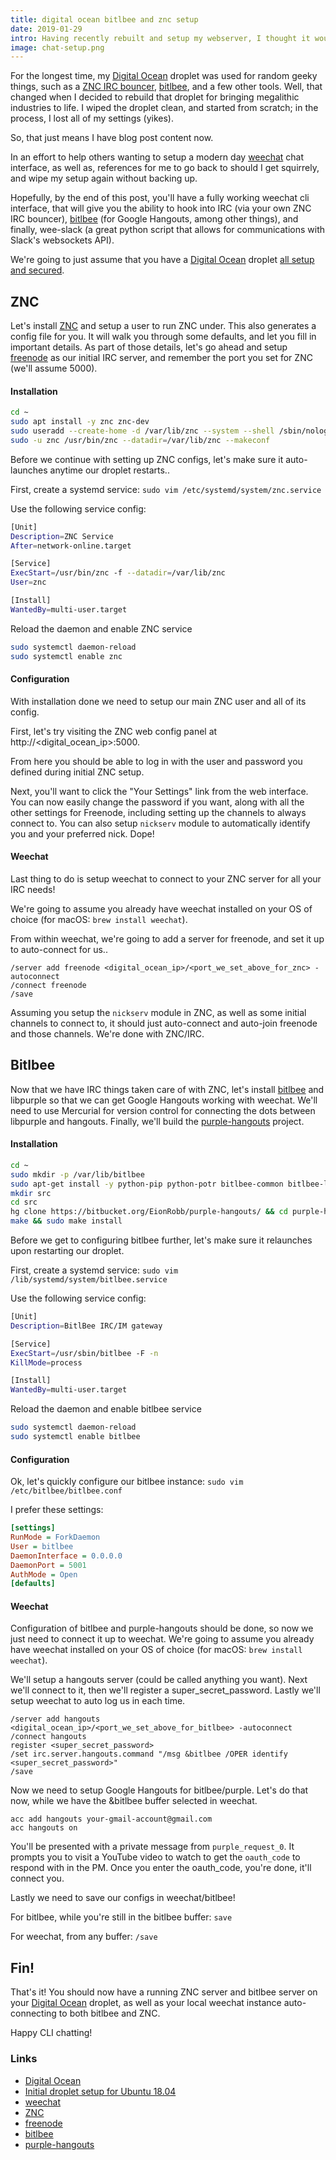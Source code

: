 ```yaml
---
title: digital ocean bitlbee and znc setup
date: 2019-01-29
intro: Having recently rebuilt and setup my webserver, I thought it would be good to document the process, as a beginner's guide, of setting up bitlbee, ZNC, and weechat on a Digital Ocean droplet.
image: chat-setup.png
---
```


For the longest time, my [Digital Ocean](https://m.do.co/c/6abe22c9c487) droplet was used for random geeky things, such as a [ZNC IRC bouncer](https://wiki.znc.in/ZNC), [bitlbee](https://www.bitlbee.org), and a few other tools. Well, that changed when I decided to rebuild that droplet for bringing megalithic industries to life. I wiped the droplet clean, and started from scratch; in the process, I lost all of my settings (yikes).

So, that just means I have blog post content now.

In an effort to help others wanting to setup a modern day [weechat](https://weechat.org) chat interface, as well as, references for me to go back to should I get squirrely, and wipe my setup again without backing up.

Hopefully, by the end of this post, you'll have a fully working weechat cli interface, that will give you the ability to hook into IRC (via your own ZNC IRC bouncer), [bitlbee](https://www.bitlbee.org) (for Google Hangouts, among other things), and finally, wee-slack (a great python script that allows for communications with Slack's websockets API).

We're going to just assume that you have a [Digital Ocean](https://m.do.co/c/6abe22c9c487) droplet [all setup and secured](https://www.digitalocean.com/community/tutorials/initial-server-setup-with-ubuntu-18-04).

## ZNC

Let's install [ZNC](https://wiki.znc.in/ZNC) and setup a user to run ZNC under. This also generates a config file for you. It will walk you through some defaults, and let you fill in important details. As part of those details, let's go ahead and setup [freenode](https://freenode.net) as our initial IRC server, and remember the port you set for ZNC (we'll assume 5000).


#### Installation

```sh
cd ~
sudo apt install -y znc znc-dev
sudo useradd --create-home -d /var/lib/znc --system --shell /sbin/nologin --comment "User to run ZNC daemon" --user-group znc
sudo -u znc /usr/bin/znc --datadir=/var/lib/znc --makeconf
```

Before we continue with setting up ZNC configs, let's make sure it auto-launches anytime our droplet restarts..

First, create a systemd service: `sudo vim /etc/systemd/system/znc.service`

Use the following service config:

```sh
[Unit]
Description=ZNC Service
After=network-online.target

[Service]
ExecStart=/usr/bin/znc -f --datadir=/var/lib/znc
User=znc

[Install]
WantedBy=multi-user.target
```

Reload the daemon and enable ZNC service

```sh
sudo systemctl daemon-reload
sudo systemctl enable znc
```

#### Configuration

With installation done we need to setup our main ZNC user and all of its config.

First, let's try visiting the ZNC web config panel at http://<digital_ocean_ip>:5000.

From here you should be able to log in with the user and password you defined during initial ZNC setup.

Next, you'll want to click the "Your Settings" link from the web interface. You can now easily change the password if you want, along with all the other settings for Freenode, including setting up the channels to always connect to. You can also setup `nickserv` module to automatically identify you and your preferred nick. Dope!


#### Weechat

Last thing to do is setup weechat to connect to your ZNC server for all your IRC needs!

We're going to assume you already have weechat installed on your OS of choice (for macOS: `brew install weechat`).

From within weechat, we're going to add a server for freenode, and set it up to auto-connect for us..

```
/server add freenode <digital_ocean_ip>/<port_we_set_above_for_znc> -autoconnect
/connect freenode
/save
```

Assuming you setup the `nickserv` module in ZNC, as well as some initial channels to connect to, it should just auto-connect and auto-join freenode and those channels. We're done with ZNC/IRC.


## Bitlbee

Now that we have IRC things taken care of with ZNC, let's install [bitlbee](https://www.bitlbee.org) and libpurple so that we can get Google Hangouts working with weechat. We'll need to use Mercurial for version control for connecting the dots between libpurple and hangouts. Finally, we'll build the [purple-hangouts](https://bitbucket.org/EionRobb/purple-hangouts/overview) project.

#### Installation

```sh
cd ~
sudo mkdir -p /var/lib/bitlbee
sudo apt-get install -y python-pip python-potr bitlbee-common bitlbee-libpurple bitlbee-plugin-otr libpurple-dev libjson-glib-dev libglib2.0-dev libprotobuf-c-dev protobuf-c-compiler mercurial make
mkdir src
cd src
hg clone https://bitbucket.org/EionRobb/purple-hangouts/ && cd purple-hangouts;
make && sudo make install
```

Before we get to configuring bitlbee further, let's make sure it relaunches upon restarting our droplet.

First, create a systemd service: `sudo vim /lib/systemd/system/bitlbee.service`

Use the following service config:

```sh
[Unit]
Description=BitlBee IRC/IM gateway

[Service]
ExecStart=/usr/sbin/bitlbee -F -n
KillMode=process

[Install]
WantedBy=multi-user.target
```

Reload the daemon and enable bitlbee service

```sh
sudo systemctl daemon-reload
sudo systemctl enable bitlbee
```

#### Configuration

Ok, let's quickly configure our bitlbee instance: `sudo vim /etc/bitlbee/bitlbee.conf`

I prefer these settings:

```ini
[settings]
RunMode = ForkDaemon
User = bitlbee
DaemonInterface = 0.0.0.0
DaemonPort = 5001
AuthMode = Open
[defaults]
```

#### Weechat

Configuration of bitlbee and purple-hangouts should be done, so now we just need to connect it up to weechat. We're going to assume you already have weechat installed on your OS of choice (for macOS: `brew install weechat`).

We'll setup a hangouts server (could be called anything you want). Next we'll connect to it, then we'll register a super_secret_password. Lastly we'll setup weechat to auto log us in each time.

```
/server add hangouts <digital_ocean_ip>/<port_we_set_above_for_bitlbee> -autoconnect
/connect hangouts
register <super_secret_password>
/set irc.server.hangouts.command "/msg &bitlbee /OPER identify <super_secret_password>"
/save
```

Now we need to setup Google Hangouts for bitlbee/purple. Let's do that now, while we have the &bitlbee buffer selected in weechat.

```
acc add hangouts your-gmail-account@gmail.com
acc hangouts on
```

You'll be presented with a private message from `purple_request_0`. It prompts you to visit a YouTube video to watch to get the `oauth_code` to respond with in the PM. Once you enter the oauth_code, you're done, it'll connect you.

Lastly we need to save our configs in weechat/bitlbee!

For bitlbee, while you're still in the bitlbee buffer: `save`

For weechat, from any buffer: `/save`


## Fin!

That's it! You should now have a running ZNC server and bitlbee server on your [Digital Ocean](https://m.do.co/c/6abe22c9c487) droplet, as well as your local weechat instance auto-connecting to both bitlbee and ZNC.

Happy CLI chatting!


### Links

- [Digital Ocean](https://m.do.co/c/6abe22c9c487)
- [Initial droplet setup for Ubuntu 18.04](https://www.digitalocean.com/community/tutorials/initial-server-setup-with-ubuntu-18-04)
- [weechat](https://weechat.org)
- [ZNC](https://wiki.znc.in/ZNC)
- [freenode](https://freenode.net)
- [bitlbee](https://bitlbee.org)
- [purple-hangouts](https://bitbucket.org/EionRobb/purple-hangouts/overview)
